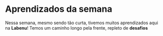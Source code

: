 # Aprendizados da semana
Nessa semana, mesmo sendo tão curta, tivemos muitos aprendizados aqui na **Labenu**! Temos um caminho longo pela frente, repleto de **desafios**